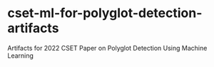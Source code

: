 # cset-ml-for-polyglot-detection-artifacts
Artifacts for 2022 CSET Paper on Polyglot Detection Using Machine Learning
